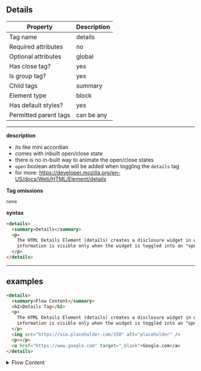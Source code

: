 ## Details

| Property              | Description |
| --------------------- | ----------- |
| Tag name              | details     |
| Required attributes   | no          |
| Optional attributes   | global      |
| Has close tag?        | yes         |
| Is group tag?         | yes         |
| Child tags            | summary     |
| Element type          | block       |
| Has default styles?   | yes         |
| Permitted parent tags | can be any  |

---

**description**

- its like mini accordian
- comes with inbuilt open/close state
- there is no in-built way to animate the open/close states
- `open` boolean attribute will be added when toggling the `details` tag
- for more: https://developer.mozilla.org/en-US/docs/Web/HTML/Element/details

**Tag omissions**

```
none
```

**syntax**

```html
<details>
  <summary>Details</summary>
  <p>
    The HTML Details Element (details) creates a disclosure widget in which
    information is visible only when the widget is toggled into an "open" state.
  </p>
</details>
```

---

## examples

```html
<details>
  <summary>Flow Content</summary>
  <h2>Details Tag</h2>
  <p>
    The HTML Details Element (details) creates a disclosure widget in which
    information is visible only when the widget is toggled into an "open" state.
  </p>
  <img src="https://via.placeholder.com/150" alt="placeholder" />
  <p></p>
  <a href="https://www.google.com" target="_blank">Google.com</a>
</details>
```

<details>
  <summary>Flow Content</summary>
  <h2>Details Tag</h2>
  <p>
    The HTML Details Element (details) creates a disclosure widget in which
    information is visible only when the widget is toggled into an "open" state.
  </p>
  <img src="https://via.placeholder.com/150" alt="placeholder" />
  <p></p>
  <a href="https://www.google.com" target="_blank">Google.com</a>
</details>
